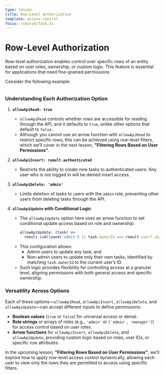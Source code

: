 ```yaml
---
type: lesson
title: Row-Level Authorization
template: access-control
focus: /shared/Task.ts
---
```


# Row-Level Authorization

Row-level authorization enables control over specific rows of an entity based on user roles, ownership, or custom logic. This feature is essential for applications that need fine-grained permissions.

Consider the following example:

```file:/shared/Task.ts title="shared/Task.ts" collapse={13-30} add={4-8}

```

### Understanding Each Authorization Option

1. **`allowApiRead: true`**

   - `allowApiRead` controls whether rows are accessible for reading through the API, and it defaults to `true`, unlike other options that default to `false`.
   - Although you cannot use an arrow function with `allowApiRead` to restrict specific rows, this can be achieved using row-level filters, which we’ll cover in the next lesson, **"Filtering Rows Based on User Permissions"**.

2. **`allowApiInsert: remult.authenticated`**

   - Restricts the ability to create new tasks to authenticated users. Any user who is not logged in will be denied insert access.

3. **`allowApiDelete: 'admin'`**

   - Limits deletion of tasks to users with the `admin` role, preventing other users from deleting tasks through the API.

4. **`allowApiUpdate` with Conditional Logic**
   - The `allowApiUpdate` option here uses an arrow function to set conditional update access based on role and ownership:
     ```typescript
     allowApiUpdate: (task) =>
       remult.isAllowed('admin') || task.ownerId === remult.user?.id,
     ```
   - This configuration allows:
     - Admin users to update any task, and
     - Non-admin users to update only their own tasks, identified by matching `task.ownerId` to the current user’s ID.
   - Such logic provides flexibility for controlling access at a granular level, aligning permissions with both general access and specific ownership.

### Versatility Across Options

Each of these options—`allowApiRead`, `allowApiInsert`, `allowApiDelete`, and `allowApiUpdate`—can accept different inputs to define permissions:

- **Boolean values** (`true` or `false`) for universal access or denial.
- **Role strings** or arrays of roles (e.g., `'admin'` or `['admin', 'manager']`) for access control based on user roles.
- **Arrow functions** for `allowApiInsert`, `allowApiDelete`, and `allowApiUpdate`, providing custom logic based on roles, user IDs, or specific row attributes.

In the upcoming lesson, **"Filtering Rows Based on User Permissions"**, we’ll explore how to apply row-level access control dynamically, allowing each user to view only the rows they are permitted to access using specific filters.
